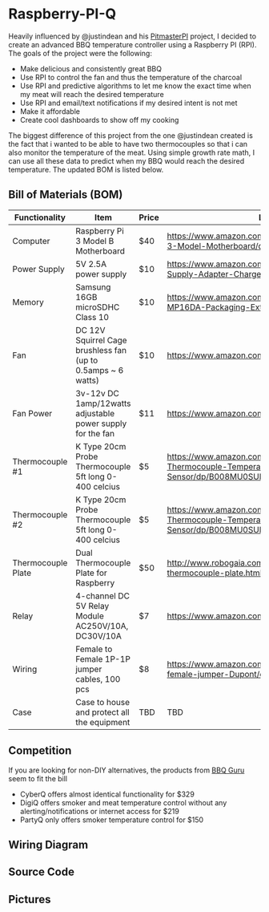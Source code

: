 # Raspberry-PI-Q
Heavily influenced by @justindean and his [PitmasterPI](https://github.com/justindean/PitmasterPi) project, I decided to create an advanced BBQ temperature controller using a Raspberry PI (RPI). The goals of the project were the following:
* Make delicious and consistently great BBQ
* Use RPI to control the fan and thus the temperature of the charcoal
* Use RPI and predictive algorithms to let me know the exact time when my meat will reach the desired temperature
* Use RPI and email/text notifications if my desired intent is not met
* Make it affordable
* Create cool dashboards to show off my cooking

The biggest difference of this project from the one @justindean created is the fact that i wanted to be able to have two thermocouples so that i can also monitor the temperature of the meat. Using simple growth rate math, I can use all these data to predict when my BBQ would reach the desired temperature. The updated BOM is listed below.

## Bill of Materials (BOM)

| Functionality | Item | Price | Link |
| ------------- | ---- | ----- | ---- |
| Computer | Raspberry Pi 3 Model B Motherboard | $40 | https://www.amazon.com/Raspberry-Pi-RASP-PI-3-Model-Motherboard/dp/B01CD5VC92 |
| Power Supply | 5V 2.5A power supply  | $10 | https://www.amazon.com/CanaKit-Raspberry-Supply-Adapter-Charger/dp/B00MARDJZ4 |
| Memory | Samsung 16GB microSDHC Class 10 | $10 | https://www.amazon.com/Samsung-Adapter-MB-MP16DA-Packaging-Extender/dp/B01527LASQ |
| Fan | DC 12V Squirrel Cage brushless fan (up to 0.5amps ~ 6 watts) | $10 | https://www.amazon.com/gp/product/B00B2ARV22 |
| Fan Power | 3v-12v DC 1amp/12watts adjustable power supply for the fan | $11 | https://www.amazon.com/gp/product/B015PXUHYA |
| Thermocouple #1 | K Type 20cm Probe Thermocouple 5ft long 0-400 celcius | $5 | https://www.amazon.com/uxcell-Probe-Thermocouple-Temperature-Sensor/dp/B008MU0SUM |
| Thermocouple #2 | K Type 20cm Probe Thermocouple 5ft long 0-400 celcius | $5 | https://www.amazon.com/uxcell-Probe-Thermocouple-Temperature-Sensor/dp/B008MU0SUM |
| Thermocouple Plate | Dual Thermocouple Plate for Raspberry | $50 | http://www.robogaia.com/raspberry-pi-dual-thermocouple-plate.html |
| Relay | 4-channel DC 5V Relay Module AC250V/10A, DC30V/10A | $7 | https://www.amazon.com/gp/product/B00KTEN3TM |
| Wiring | Female to Female 1P-1P jumper cables, 100 pcs | $8 | https://www.amazon.com/SUNKEE-100pcs-female-jumper-Dupont/dp/B00AYCON8Y |
| Case | Case to house and protect all the equipment | TBD | TBD |

## Competition
If you are looking for non-DIY alternatives, the products from [BBQ Guru](http://www.bbqguru.com/) seem to fit the bill
* CyberQ offers almost identical functionality for $329
* DigiQ offers smoker and meat temperature control without any alerting/notifications or internet access for $219
* PartyQ only offers smoker temperature control for $150

## Wiring Diagram


## Source Code




## Pictures
